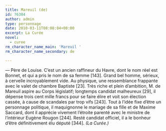 ```yaml
---
title: Mareuil (de)
id: 76384
author: admin
type: personnage
date: 2010-03-11T08:08:04+00:00
excerpt: La Curée
novel:
  - curee
rm_character_name_main: 'Mareuil '
rm_character_name_secondary: de

---
```

— Père de Louise. C’est un ancien raffineur du Havre, dont le nom réel est Bonnet, et qui a pris le nom de sa femme [143]. Grand bel homme, sérieux, à cervelle incroyablement vide. Au physique, une ressemblance frappante avec le valet de chambre Baptiste [23]. Très riche et plein d’ambition, M. de Mareuil aspire au Corps législatif; longtemps candidat malheureux [29], il dépense trois cent mille francs pour se faire élire et voit son élection cassée, à cause de scandales par trop vifs [243]. Tout à l’idée fixe d’être un personnage politique, il maquignonne le mariage de sa fille et de Maxime Saccard, dont il apprécie vivement l’étroite parenté avec le ministre de l’intérieur Eugène Rougon [244]. Resté candidat officiel, il a le bonheur d’être définitivement élu député [344]. _(La Curée.)_